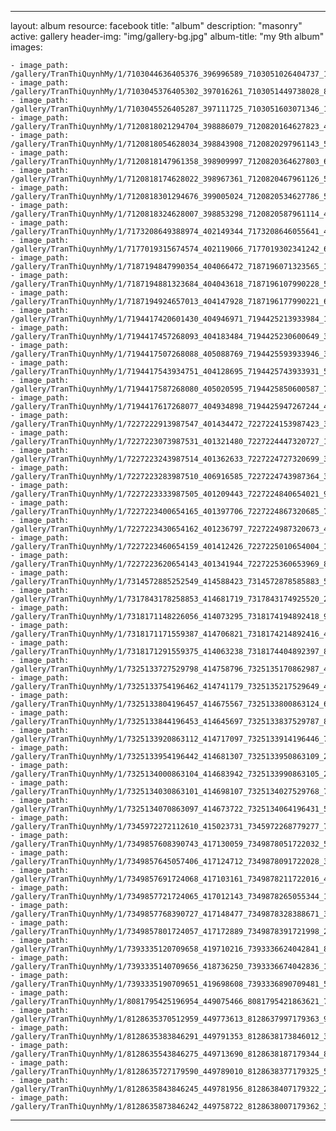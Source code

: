
---
layout: album
resource: facebook
title: "album"
description: "masonry"
active: gallery
header-img: "img/gallery-bg.jpg"
album-title: "my 9th album"
images:
    
    - image_path: /gallery/TranThiQuynhMy/1/7103044636405376_396996589_7103051026404737_1195819587900363968_n.jpg
    - image_path: /gallery/TranThiQuynhMy/1/7103045376405302_397016261_7103051449738028_8166384470952095302_n.jpg
    - image_path: /gallery/TranThiQuynhMy/1/7103045526405287_397111725_7103051603071346_1853512748396472915_n.jpg
    - image_path: /gallery/TranThiQuynhMy/1/7120818021294704_398886079_7120820164627823_479699156400149285_n.jpg
    - image_path: /gallery/TranThiQuynhMy/1/7120818054628034_398843908_7120820297961143_5449531538562514952_n.jpg
    - image_path: /gallery/TranThiQuynhMy/1/7120818147961358_398909997_7120820364627803_625046438358292471_n.jpg
    - image_path: /gallery/TranThiQuynhMy/1/7120818174628022_398967361_7120820467961126_5438281890348323326_n.jpg
    - image_path: /gallery/TranThiQuynhMy/1/7120818301294676_399005024_7120820534627786_5228258160267989711_n.jpg
    - image_path: /gallery/TranThiQuynhMy/1/7120818324628007_398853298_7120820587961114_434844067027732439_n.jpg
    - image_path: /gallery/TranThiQuynhMy/1/7173208649388974_402149344_7173208646055641_4710954832939710801_n.jpg
    - image_path: /gallery/TranThiQuynhMy/1/7177019315674574_402119066_7177019302341242_69800006930187355_n.jpg
    - image_path: /gallery/TranThiQuynhMy/1/7187194847990354_404066472_7187196071323565_1425943743702228677_n.jpg
    - image_path: /gallery/TranThiQuynhMy/1/7187194881323684_404043618_7187196107990228_5833214516430892484_n.jpg
    - image_path: /gallery/TranThiQuynhMy/1/7187194924657013_404147928_7187196177990221_6973421132596667705_n.jpg
    - image_path: /gallery/TranThiQuynhMy/1/7194417420601430_404946971_7194425213933984_1844645049423164362_n.jpg
    - image_path: /gallery/TranThiQuynhMy/1/7194417457268093_404183484_7194425230600649_3730022914242787134_n.jpg
    - image_path: /gallery/TranThiQuynhMy/1/7194417507268088_405088769_7194425593933946_3557042523281526215_n.jpg
    - image_path: /gallery/TranThiQuynhMy/1/7194417543934751_404128695_7194425743933931_5497337367464600822_n.jpg
    - image_path: /gallery/TranThiQuynhMy/1/7194417587268080_405020595_7194425850600587_704459898998788281_n.jpg
    - image_path: /gallery/TranThiQuynhMy/1/7194417617268077_404934898_7194425947267244_4389466801331602940_n.jpg
    - image_path: /gallery/TranThiQuynhMy/1/7227222913987547_401434472_7227224153987423_3211848221736880741_n.jpg
    - image_path: /gallery/TranThiQuynhMy/1/7227223073987531_401321480_7227224447320727_1690045304702293914_n.jpg
    - image_path: /gallery/TranThiQuynhMy/1/7227223243987514_401362633_7227224727320699_3003700394107985252_n.jpg
    - image_path: /gallery/TranThiQuynhMy/1/7227223283987510_406916585_7227224743987364_3630089414148704376_n.jpg
    - image_path: /gallery/TranThiQuynhMy/1/7227223333987505_401209443_7227224840654021_940159362649611749_n.jpg
    - image_path: /gallery/TranThiQuynhMy/1/7227223400654165_401397706_7227224867320685_7563663525224174782_n.jpg
    - image_path: /gallery/TranThiQuynhMy/1/7227223430654162_401236797_7227224987320673_4657083256454472399_n.jpg
    - image_path: /gallery/TranThiQuynhMy/1/7227223460654159_401412426_7227225010654004_1748691199908731124_n.jpg
    - image_path: /gallery/TranThiQuynhMy/1/7227223620654143_401341944_7227225360653969_8963110327665374488_n.jpg
    - image_path: /gallery/TranThiQuynhMy/1/7314572885252549_414588423_7314572878585883_5370771966562740952_n.jpg
    - image_path: /gallery/TranThiQuynhMy/1/7317843178258853_414681719_7317843174925520_2564737716477223254_n.jpg
    - image_path: /gallery/TranThiQuynhMy/1/7318171148226056_414073295_7318174194892418_9202441601197829167_n.jpg
    - image_path: /gallery/TranThiQuynhMy/1/7318171171559387_414706821_7318174214892416_4047735598818531233_n.jpg
    - image_path: /gallery/TranThiQuynhMy/1/7318171291559375_414063238_7318174404892397_8718969257680021614_n.jpg
    - image_path: /gallery/TranThiQuynhMy/1/7325133727529798_414758796_7325135170862987_4469613665922967323_n.jpg
    - image_path: /gallery/TranThiQuynhMy/1/7325133754196462_414741179_7325135217529649_4734592109259015754_n.jpg
    - image_path: /gallery/TranThiQuynhMy/1/7325133804196457_414675567_7325133800863124_6771066887420607101_n.jpg
    - image_path: /gallery/TranThiQuynhMy/1/7325133844196453_414645697_7325133837529787_8677914024208829097_n.jpg
    - image_path: /gallery/TranThiQuynhMy/1/7325133920863112_414717097_7325133914196446_7390508928632878132_n.jpg
    - image_path: /gallery/TranThiQuynhMy/1/7325133954196442_414681307_7325133950863109_2238972054983484815_n.jpg
    - image_path: /gallery/TranThiQuynhMy/1/7325134000863104_414683942_7325133990863105_2166802558308059957_n.jpg
    - image_path: /gallery/TranThiQuynhMy/1/7325134030863101_414698107_7325134027529768_7898481496704732626_n.jpg
    - image_path: /gallery/TranThiQuynhMy/1/7325134070863097_414673722_7325134064196431_5338498696822787360_n.jpg
    - image_path: /gallery/TranThiQuynhMy/1/7345972272112610_415023731_7345972268779277_7876029670141533867_n.jpg
    - image_path: /gallery/TranThiQuynhMy/1/7349857608390743_417130059_7349878051722032_5909901639820308627_n.jpg
    - image_path: /gallery/TranThiQuynhMy/1/7349857645057406_417124712_7349878091722028_3515642423957429569_n.jpg
    - image_path: /gallery/TranThiQuynhMy/1/7349857691724068_417103161_7349878211722016_4606219418279723915_n.jpg
    - image_path: /gallery/TranThiQuynhMy/1/7349857721724065_417012143_7349878265055344_1972243977921623248_n.jpg
    - image_path: /gallery/TranThiQuynhMy/1/7349857768390727_417148477_7349878328388671_317071819109663810_n.jpg
    - image_path: /gallery/TranThiQuynhMy/1/7349857801724057_417172889_7349878391721998_250431700891247745_n.jpg
    - image_path: /gallery/TranThiQuynhMy/1/7393335120709658_419710216_7393336624042841_8787815772857928801_n.jpg
    - image_path: /gallery/TranThiQuynhMy/1/7393335140709656_418736250_7393336674042836_1012241128717389571_n.jpg
    - image_path: /gallery/TranThiQuynhMy/1/7393335190709651_419698608_7393336890709481_5066238485150506140_n.jpg
    - image_path: /gallery/TranThiQuynhMy/1/8081795425196954_449075466_8081795421863621_7984028522631280300_n.jpg
    - image_path: /gallery/TranThiQuynhMy/1/8128635370512959_449773613_8128637997179363_9127763694440716636_n.jpg
    - image_path: /gallery/TranThiQuynhMy/1/8128635383846291_449791353_8128638173846012_3379303037056519048_n.jpg
    - image_path: /gallery/TranThiQuynhMy/1/8128635543846275_449713690_8128638187179344_8562215757831262976_n.jpg
    - image_path: /gallery/TranThiQuynhMy/1/8128635727179590_449789010_8128638377179325_5616310115243667939_n.jpg
    - image_path: /gallery/TranThiQuynhMy/1/8128635843846245_449781956_8128638407179322_2765904567741747941_n.jpg
    - image_path: /gallery/TranThiQuynhMy/1/8128635873846242_449758722_8128638007179362_3668849037819175056_n.jpg
---
